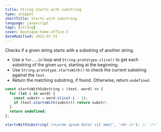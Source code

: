 ```yaml
---
title: String starts with substring
type: snippet
shortTitle: Starts with substring
language: javascript
tags: [string]
cover: boutique-home-office-3
dateModified: 2022-07-31
---
```


Checks if a given string starts with a substring of another string.

- Use a `for...in` loop and `String.prototype.slice()` to get each substring of the given `word`, starting at the beginning.
- Use `String.prototype.startsWith()` to check the current substring against the `text`.
- Return the matching substring, if found. Otherwise, return `undefined`.

```js
const startsWithSubstring = (text, word) => {
  for (let i in word) {
    const substr = word.slice(-i - 1);
    if (text.startsWith(substr)) return substr;
  }
  return undefined;
};
```

```js
startsWithSubstring('/>Lorem ipsum dolor sit amet', '<br />'); // '/>'
```

